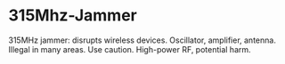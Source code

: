 # 315Mhz-Jammer
315MHz jammer: disrupts wireless devices. Oscillator, amplifier, antenna. Illegal in many areas. Use caution. High-power RF, potential harm. 
